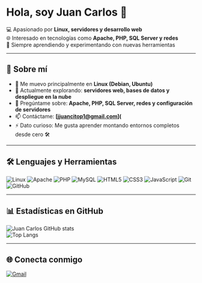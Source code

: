 # Hola, soy Juan Carlos 👋  

💻 Apasionado por **Linux, servidores y desarrollo web**  
🌐 Interesado en tecnologías como **Apache, PHP, SQL Server y redes**  
🚀 Siempre aprendiendo y experimentando con nuevas herramientas  

---

## 📖 Sobre mí  

- 🐧 Me muevo principalmente en **Linux (Debian, Ubuntu)**  
- 🌱 Actualmente explorando: **servidores web, bases de datos y despliegue en la nube**  
- 💬 Pregúntame sobre: **Apache, PHP, SQL Server, redes y configuración de servidores**  
- 📫 Contáctame: **[jjuancitop1@gmail.com](**  
- ⚡ Dato curioso: Me gusta aprender montando entornos completos desde cero 🛠️  

---

## 🛠️ Lenguajes y Herramientas  

![Linux](https://img.shields.io/badge/Linux-000000?style=flat&logo=linux&logoColor=white)
![Apache](https://img.shields.io/badge/Apache-000000?style=flat&logo=apache&logoColor=white)
![PHP](https://img.shields.io/badge/PHP-000000?style=flat&logo=php&logoColor=white)
![MySQL](https://img.shields.io/badge/MySQL-000000?style=flat&logo=mysql&logoColor=white)
![HTML5](https://img.shields.io/badge/HTML5-000000?style=flat&logo=html5&logoColor=white)
![CSS3](https://img.shields.io/badge/CSS3-000000?style=flat&logo=css3&logoColor=white)
![JavaScript](https://img.shields.io/badge/JavaScript-000000?style=flat&logo=javascript&logoColor=white)
![Git](https://img.shields.io/badge/Git-000000?style=flat&logo=git&logoColor=white)
![GitHub](https://img.shields.io/badge/GitHub-000000?style=flat&logo=github&logoColor=white)

---

## 📊 Estadísticas en GitHub  

![Juan Carlos GitHub stats](https://github-readme-stats.vercel.app/api?username=junkun123&show_icons=true&theme=transparent)  
![Top Langs](https://github-readme-stats.vercel.app/api/top-langs/?username=junkun123&layout=compact&theme=transparent)  

---

## 🌐 Conecta conmigo  

[![Gmail](https://img.shields.io/badge/Email-000000?style=flat&logo=gmail&logoColor=white)](mailto:jjuancitop1@gmail.com)  
